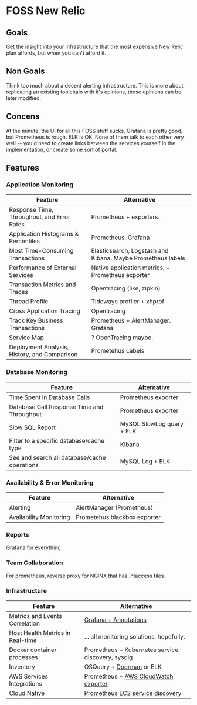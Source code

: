 # FOSS New Relic

## Goals

Get the insight into your infrastructure that the most expensive New Relic plan affords, but when you can't afford it.

## Non Goals

Think too much about a decent alerting infrastructure. This is more about replicating an existing toolchain with it's opinions, those opinions can be later modified.

## Concens

At the minute, the UI for all this FOSS stuff sucks. Grafana is pretty good, but Prometheus is rough. ELK is OK. None of them talk to each other very well -- you'd need to create links between the services yourself in the implementation, or create some sort of portal.

## Features

### Application Monitoring

| Feature | Alternative |
|---------|-------------|
| Response Time, Throughput, and Error Rates | Prometheus + exporters. |
| Application Histograms & Percentiles | Prometheus, Grafana |
| Most Time-Consuming Transactions | Elasticsearch, Logstash and Kibana. Maybe Prometheus labels |
| Performance of External Services | Native application metrics, + Prometheus exporter | 
| Transaction Metrics and Traces | Opentracing (like, zipkin) |
| Thread Profile | Tideways profiler + xhprof |
| Cross Application Tracing | Opentracing | 
| Track Key Business Transactions | Prometheus + AlertManager. Grafana |
| Service Map | ? OpenTracing maybe. |
| Deployment Analysis, History, and Comparison | Prometehus Labels |

### Database Monitoring 

| Feature | Alternative | 
|---------|-------------|
| Time Spent in Database Calls | Prometheus exporter |
| Database Call Response Time and Throughput | Prometheus exporter | 
| Slow SQL Report | MySQL SlowLog query + ELK |
| Filter to a specific database/cache type | Kibana |
| See and search all database/cache operations | MySQL Log + ELK |

### Availability & Error Monitoring

| Feature | Alternative | 
|----------|-------------|
| Alerting | AlertManager (Prometheus) | 
| Availability Monitoring | Prometehus blackbox exporter | 
 
### Reports

Grafana for everything

### Team Collaboration

For prometheus, reverse proxy for NGINX that has .htaccess files. 

### Infrastructure 

| Feature | Alternative | 
|---------|-------------|
| Metrics and Events Correlation | [Grafana + Annotations](http://docs.grafana.org/reference/annotations/) |
| Host Health Metrics in Real-time | ... all monitoring solutions, hopefully. | 
| Docker container processes | Prometheus + Kubernetes service discovery, sysdig |
| Inventory | OSQuery + [Doorman](https://github.com/mwielgoszewski/doorman) or ELK |
| AWS Services Integrations | Prometheus + [AWS CloudWatch exporter](https://github.com/prometheus/cloudwatch_exporter) |
| Cloud Native | [Prometheus EC2 service discovery](https://prometheus.io/docs/operating/configuration/#<ec2_sd_config>)|
